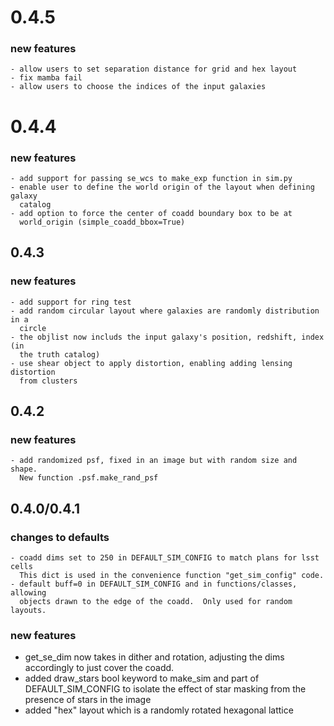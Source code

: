 # 0.4.5
### new features
    - allow users to set separation distance for grid and hex layout
    - fix mamba fail
    - allow users to choose the indices of the input galaxies

# 0.4.4
### new features
    - add support for passing se_wcs to make_exp function in sim.py
    - enable user to define the world origin of the layout when defining galaxy
      catalog
    - add option to force the center of coadd boundary box to be at
      world_origin (simple_coadd_bbox=True)


## 0.4.3
### new features
    - add support for ring test
    - add random circular layout where galaxies are randomly distribution in a
      circle
    - the objlist now includs the input galaxy's position, redshift, index (in
      the truth catalog)
    - use shear object to apply distortion, enabling adding lensing distortion
      from clusters

## 0.4.2

### new features
    - add randomized psf, fixed in an image but with random size and shape.
      New function .psf.make_rand_psf


## 0.4.0/0.4.1

### changes to defaults

    - coadd dims set to 250 in DEFAULT_SIM_CONFIG to match plans for lsst cells
      This dict is used in the convenience function "get_sim_config" code.
    - default buff=0 in DEFAULT_SIM_CONFIG and in functions/classes, allowing
      objects drawn to the edge of the coadd.  Only used for random layouts.

### new features

   - get_se_dim now takes in dither and rotation, adjusting the dims
       accordingly to just cover the coadd.
   - added draw_stars bool keyword to make_sim and part of DEFAULT_SIM_CONFIG
     to isolate the effect of star masking from the presence of stars in the
     image
   - added "hex" layout which is a randomly rotated hexagonal lattice

